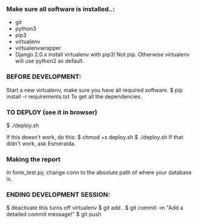 
### Make sure all software is installed..:

+ git
+ python3
+ pip3
+ virtualenv
+ virtualenvwrapper
+ Django 2.0.x
install virtualenv with pip3! Not pip. Otherwise virtualenv will use python2 as default.

### BEFORE DEVELOPMENT:
Start a new virtualenv, make sure you have all required software.
$ pip install -r requirements.txt
To get all the dependencies.

### TO DEPLOY (see it in browser)
$ ./deploy.sh

If this doesn't work, do this:
  $ chmod +x deploy.sh
  $ ./deploy.sh
    If that didn't work, ask Esmeralda.
### Making the report
In form_test.py, change conn to the absolute path of where your database is.

### ENDING DEVELOPMENT SESSION:
$ deactivate
  this turns off virtualenv
$ git add .
$ git commit -m "Add a detailed commit message!"
$ git push
